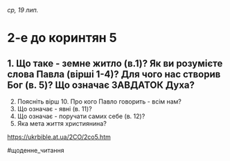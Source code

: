 
_ср, 19 лип._

# 2-е до коринтян 5

## 1. Що таке - земне житло (в.1)? Як ви розумієте слова Павла (вірші 1-4)? Для чого нас створив Бог (в. 5)? Що означає ЗАВДАТОК Духа?
2. Поясніть вірш 10. Про кого Павло говорить - всім нам?
3. Що означає - явні (в. 11)?
4. Що означає - поручати самих себе (в. 12)?
5. Яка мета життя християнина?

https://ukrbible.at.ua/2CO/2co5.htm 

#щоденне_читання
